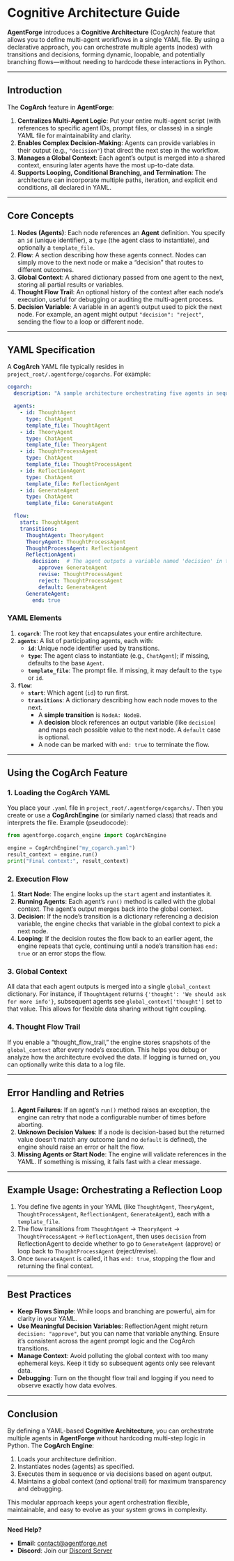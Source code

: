 # Cognitive Architecture Guide

**AgentForge** introduces a **Cognitive Architecture** (CogArch) feature that allows you to define multi-agent workflows in a single YAML file. By using a declarative approach, you can orchestrate multiple agents (nodes) with transitions and decisions, forming dynamic, loopable, and potentially branching flows—without needing to hardcode these interactions in Python.

---

## Introduction

The **CogArch** feature in **AgentForge**:

1. **Centralizes Multi-Agent Logic**: Put your entire multi-agent script (with references to specific agent IDs, prompt files, or classes) in a single YAML file for maintainability and clarity.  
2. **Enables Complex Decision-Making**: Agents can provide variables in their output (e.g., `"decision"`) that direct the next step in the workflow.  
3. **Manages a Global Context**: Each agent’s output is merged into a shared context, ensuring later agents have the most up-to-date data.  
4. **Supports Looping, Conditional Branching, and Termination**: The architecture can incorporate multiple paths, iteration, and explicit end conditions, all declared in YAML.

---

## Core Concepts

1. **Nodes (Agents)**: Each node references an **Agent** definition. You specify an `id` (unique identifier), a `type` (the agent class to instantiate), and optionally a `template_file`.  
2. **Flow**: A section describing how these agents connect. Nodes can simply move to the next node or make a “decision” that routes to different outcomes.  
3. **Global Context**: A shared dictionary passed from one agent to the next, storing all partial results or variables.  
4. **Thought Flow Trail**: An optional history of the context after each node’s execution, useful for debugging or auditing the multi-agent process.  
5. **Decision Variable**: A variable in an agent’s output used to pick the next node. For example, an agent might output `"decision": "reject"`, sending the flow to a loop or different node.

---

## YAML Specification

A **CogArch** YAML file typically resides in `project_root/.agentforge/cogarchs`. For example:

```yaml
cogarch:
  description: "A sample architecture orchestrating five agents in sequence with a reflection step."

  agents:
    - id: ThoughtAgent
      type: ChatAgent
      template_file: ThoughtAgent
    - id: TheoryAgent
      type: ChatAgent
      template_file: TheoryAgent
    - id: ThoughtProcessAgent
      type: ChatAgent
      template_file: ThoughtProcessAgent
    - id: ReflectionAgent
      type: ChatAgent
      template_file: ReflectionAgent
    - id: GenerateAgent
      type: ChatAgent
      template_file: GenerateAgent

  flow:
    start: ThoughtAgent
    transitions:
      ThoughtAgent: TheoryAgent
      TheoryAgent: ThoughtProcessAgent
      ThoughtProcessAgent: ReflectionAgent
      ReflectionAgent:
        decision:  # The agent outputs a variable named 'decision' in the context
          approve: GenerateAgent
          revise: ThoughtProcessAgent
          reject: ThoughtProcessAgent
          default: GenerateAgent
      GenerateAgent:
        end: true
```

### YAML Elements

1. **`cogarch`**: The root key that encapsulates your entire architecture.  
2. **`agents`**: A list of participating agents, each with:  
   - **`id`**: Unique node identifier used by transitions.  
   - **`type`**: The agent class to instantiate (e.g., `ChatAgent`); if missing, defaults to the base `Agent`.  
   - **`template_file`**: The prompt file. If missing, it may default to the `type` or `id`.  
3. **`flow`**:
   - **`start`**: Which agent (`id`) to run first.  
   - **`transitions`**: A dictionary describing how each node moves to the next.  
     - A **simple transition** is `NodeA: NodeB`.  
     - A **decision** block references an output variable (like `decision`) and maps each possible value to the next node. A `default` case is optional.  
     - A node can be marked with `end: true` to terminate the flow.

---

## Using the CogArch Feature

### 1. Loading the CogArch YAML

You place your `.yaml` file in `project_root/.agentforge/cogarchs/`. Then you create or use a **CogArchEngine** (or similarly named class) that reads and interprets the file. Example (pseudocode):

```python
from agentforge.cogarch_engine import CogArchEngine

engine = CogArchEngine("my_cogarch.yaml")
result_context = engine.run()
print("Final context:", result_context)
```

### 2. Execution Flow

1. **Start Node**: The engine looks up the `start` agent and instantiates it.  
2. **Running Agents**: Each agent’s `run()` method is called with the global context. The agent’s output merges back into the global context.  
3. **Decision**: If the node’s transition is a dictionary referencing a decision variable, the engine checks that variable in the global context to pick a next node.  
4. **Looping**: If the decision routes the flow back to an earlier agent, the engine repeats that cycle, continuing until a node’s transition has `end: true` or an error stops the flow.

### 3. Global Context

All data that each agent outputs is merged into a single `global_context` dictionary. For instance, if `ThoughtAgent` returns `{'thought': 'We should ask for more info'}`, subsequent agents see `global_context['thought']` set to that value. This allows for flexible data sharing without tight coupling.

### 4. Thought Flow Trail

If you enable a “thought_flow_trail,” the engine stores snapshots of the `global_context` after every node’s execution. This helps you debug or analyze how the architecture evolved the data. If logging is turned on, you can optionally write this data to a log file.

---

## Error Handling and Retries

1. **Agent Failures**: If an agent’s `run()` method raises an exception, the engine can retry that node a configurable number of times before aborting.  
2. **Unknown Decision Values**: If a node is decision-based but the returned value doesn’t match any outcome (and no `default` is defined), the engine should raise an error or halt the flow.  
3. **Missing Agents or Start Node**: The engine will validate references in the YAML. If something is missing, it fails fast with a clear message.

---

## Example Usage: Orchestrating a Reflection Loop

1. You define five agents in your YAML (like `ThoughtAgent`, `TheoryAgent`, `ThoughtProcessAgent`, `ReflectionAgent`, `GenerateAgent`), each with a `template_file`.  
2. The flow transitions from `ThoughtAgent` → `TheoryAgent` → `ThoughtProcessAgent` → `ReflectionAgent`, then uses `decision` from ReflectionAgent to decide whether to go to `GenerateAgent` (approve) or loop back to `ThoughtProcessAgent` (reject/revise).  
3. Once `GenerateAgent` is called, it has `end: true`, stopping the flow and returning the final context.

---

## Best Practices

- **Keep Flows Simple**: While loops and branching are powerful, aim for clarity in your YAML.  
- **Use Meaningful Decision Variables**: ReflectionAgent might return `decision: "approve"`, but you can name that variable anything. Ensure it’s consistent across the agent prompt logic and the CogArch transitions.  
- **Manage Context**: Avoid polluting the global context with too many ephemeral keys. Keep it tidy so subsequent agents only see relevant data.  
- **Debugging**: Turn on the thought flow trail and logging if you need to observe exactly how data evolves.

---

## Conclusion

By defining a YAML-based **Cognitive Architecture**, you can orchestrate multiple agents in **AgentForge** without hardcoding multi-step logic in Python. The **CogArch Engine**:

1. Loads your architecture definition.  
2. Instantiates nodes (agents) as specified.  
3. Executes them in sequence or via decisions based on agent output.  
4. Maintains a global context (and optional trail) for maximum transparency and debugging.

This modular approach keeps your agent orchestration flexible, maintainable, and easy to evolve as your system grows in complexity.

---

**Need Help?**  
- **Email**: [contact@agentforge.net](mailto:contact@agentforge.net)  
- **Discord**: Join our [Discord Server](https://discord.gg/ttpXHUtCW6)